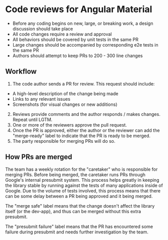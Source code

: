 # Code reviews for Angular Material

* Before any coding begins on new, large, or breaking work, a design discussion should take place
* All code changes require a review and approval
* All behaviors should be covered by unit tests in the same PR
* Large changes should be accompanied by corresponding e2e tests in the same PR
* Authors should attempt to keep PRs to 200 - 300 line changes

## Workflow
1. The code author sends a PR for review. This request should include:
  * A high-level description of the change being made
  * Links to any relevant issues
  * Screenshots (for visual changes or new additions)
2. Reviews provide comments and the author responds / makes changes. Repeat until LGTM.
3. One or more of the reviewers approve the pull request.
4. Once the PR is approved, either the author or the reviewer can add the "merge-ready"
   label to indicate that the PR is ready to be merged.
5. The party responsible for merging PRs will do so.

## How PRs are merged
The team has a weekly rotation for the "caretaker" who is responsible for merging PRs. Before being
merged, the caretaker runs PRs through Google's internal presubmit system. This process helps
greatly in keeping the library stable by running against the tests of many applications inside of
Google. Due to the volume of tests involved, this process means that there can be some delay
between a PR being approved and it being merged.

The "merge safe" label means that the change doesn't affect the library itself (or the dev-app),
and thus can be merged without this extra presubmit.

The "presubmit failure" label means that the PR has encountered some failure during presubmit and
needs further investigation by the team.
